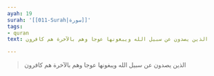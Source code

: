 ```yaml
---
ayah: 19
surah: '[[011-Surah|سورة]]'
tags:
- quran
text: الذين يصدون عن سبيل الله ويبغونها عوجا وهم بالآخرة هم كافرون

---
```

> الذين يصدون عن سبيل الله ويبغونها عوجا وهم بالآخرة هم كافرون
